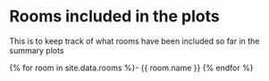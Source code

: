 # Rooms included in the plots

This is to keep track of what rooms have been included so far in the summary plots

{% for room in site.data.rooms %}- {{ room.name }}
{% endfor %}
